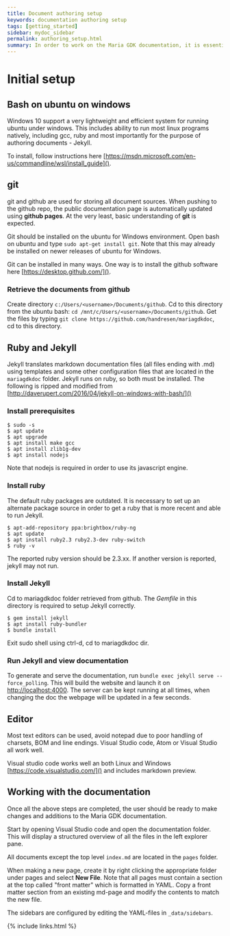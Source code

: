 ```yaml
---
title: Document authoring setup
keywords: documentation authoring setup
tags: [getting_started]
sidebar: mydoc_sidebar
permalink: authoring_setup.html
summary: In order to work on the Maria GDK documentation, it is essential to setup the production environment correctly. This involves git and jekyll setup as well as simple editor setup. Note that the documentation is configured to produce a Jekyll-site that is compatible with github pages. If the reader wishes to setup Jekyll without using this document, he/she must take care to consider this when configuring Jekyll.
---
```


# Initial setup

## Bash on ubuntu on windows
Windows 10 support a very lightweight and efficient system for running ubuntu under windows. This includes ability to run most linux programs natively, including gcc, ruby and most importantly for the purpose of authoring documents - Jekyll.

To install, follow instructions here [https://msdn.microsoft.com/en-us/commandline/wsl/install_guide]().

## git
git and github are used for storing all document sources. When pushing to the github repo, the public documentation page is automatically updated using __github pages__. At the very least, basic understanding of __git__ is expected.

Git should be installed on the ubuntu for Windows environment. Open bash on ubuntu and type
```sudo apt-get install git```. Note that this may already be installed on newer releases of ubuntu for Windows.

Git can be installed in many ways. One way is to install the github software here [https://desktop.github.com/]().

### Retrieve the documents from github
Create directory ```c:/Users/<username>/Documents/github```. Cd to this directory from the ubuntu bash: ```cd /mnt/c/Users/<username>/Documents/github```. Get the files by typing ```git clone https://github.com/handresen/mariagdkdoc```, cd to this directory.

## Ruby and Jekyll
Jekyll translates markdown documentation files (all files ending with .md) using templates and some other configuration files that are located in the ```mariagdkdoc``` folder. Jekyll runs on ruby, so both must be installed. The following is ripped and modified from [http://daverupert.com/2016/04/jekyll-on-windows-with-bash/]()


### Install prerequisites
```
$ sudo -s
$ apt update
$ apt upgrade
$ apt install make gcc
$ apt install zlib1g-dev
$ apt install nodejs
```  
Note that nodejs is required in order to use its javascript engine.

### Install ruby  
The default ruby packages are outdated. It is necessary to set up an alternate package source in order to get a ruby that is more recent and able to run Jekyll.

```
$ apt-add-repository ppa:brightbox/ruby-ng
$ apt update
$ apt install ruby2.3 ruby2.3-dev ruby-switch
$ ruby -v
```  

The reported ruby version should be 2.3.xx. If another version is reported, jekyll may not run.

### Install Jekyll
Cd to mariagdkdoc folder retrieved from github. The *Gemfile* in this directory is required to setup Jekyll correctly.

```
$ gem install jekyll
$ apt install ruby-bundler
$ bundle install
```

Exit sudo shell using ctrl-d, cd to mariagdkdoc dir.


### Run Jekyll and view documentation
To generate and serve the documentation, run ```bundle exec jekyll serve --force_polling```. This will build the website and launch it on [http://localhost:4000](). The server can be kept running at all times, when changing the doc the webpage will be updated in a few seconds.

## Editor
Most text editors can be used, avoid notepad due to poor handling of charsets, BOM and line endings. Visual Studio code, Atom or Visual Studio all work well.

Visual studio code works well an both Linux and Windows [https://code.visualstudio.com/]() and includes markdown preview.

## Working with the documentation
Once all the above steps are completed, the user should be ready to make changes and additions to the Maria GDK documentation.

Start by opening Visual Studio code and open the documentation folder. This will display a structured overview of all the files in the left explorer pane.

All documents except the top level ```index.md``` are located in the ```pages``` folder.

When making a new page, create it by right clicking the appropriate folder under pages and select __New File__. Note that all pages must contain a section at the top called "front matter" which is formatted in YAML. Copy a front matter section from an existing md-page and modify the contents to match the new file.

The sidebars are configured by editing the YAML-files in ```_data/sidebars```.

{% include links.html %}